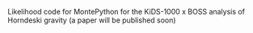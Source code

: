 Likelihood code for MontePython for the KiDS-1000 x BOSS analysis of Horndeski gravity (a paper will be published soon) 

